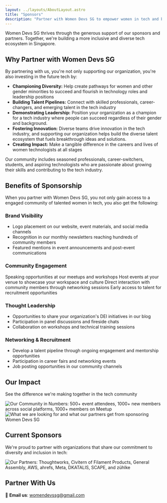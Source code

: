 ```yaml
---
layout: ../layouts/AboutLayout.astro
title: "Sponsors"
description: "Partner with Women Devs SG to empower women in tech and build a more inclusive tech community in Singapore."
---
```


Women Devs SG thrives through the generous support of our sponsors and partners. Together, we're building a more inclusive and diverse tech ecosystem in Singapore.

## Why Partner with Women Devs SG

By partnering with us, you're not only supporting our organization, you're also investing in the future tech by:

- **Championing Diversity:** Help create pathways for women and other gender minorities to succeed and flourish in technology roles and leadership positions
- **Building Talent Pipelines:** Connect with skilled professionals, career-changers, and emerging talent in the tech industry
- **Demonstrating Leadership:** Position your organization as a champion for a tech industry where people can succeed regardless of their gender and background. 
- **Fostering Innovation:** Diverse teams drive innovation in the tech industry, and supporting our organization helps build the diverse talent ecosystem that fuels breakthrough ideas and solutions. 
- **Creating Impact:** Make a tangible difference in the careers and lives of women technologists at all stages

Our community includes seasoned professionals, career-switchers, students, and aspiring technologists who are passionate about growing their skills and contributing to the tech industry.

## Benefits of Sponsorship

When you partner with Women Devs SG, you not only gain access to a engaged community of talented women in tech, you also get the following:

### Brand Visibility

- Logo placement on our website, event materials, and social media channels
- Recognition in our monthly newsletters reaching hundreds of community members
- Featured mentions in event announcements and post-event communications

### Community Engagement

Speaking opportunities at our meetups and workshops
Host events at your venue to showcase your workspace and culture
Direct interaction with community members through networking sessions
Early access to talent for recruitment opportunities

### Thought Leadership

- Opportunities to share your organization's DEI initiatives in our blog
- Participation in panel discussions and fireside chats
- Collaboration on workshops and technical training sessions

### Networking & Recruitment

- Develop a talent pipeline through ongoing engagement and mentorship opportunities
- Participation in career fairs and networking events
- Job posting opportunities in our community channels

## Our Impact

See the difference we're making together in the tech community
<article class="impact-gallery">
  <img src="/assets/community-numbers.png" alt="Our Community in Numbers: 500+ event attendees, 1000+ new members across social platforms, 1000+ members on Meetup" />
  <img src="/assets/partner-benefits.png" alt="What we are looking for and what our partners get from sponsoring Women Devs SG" />
</div>

## Current Sponsors

We're proud to partner with organizations that share our commitment to diversity and inclusion in tech:
<article class="sponsor-gallery">
  <img src="/assets/partners.png" alt="Our Partners: Thoughtworks, Civitern of Filament Products, General Assembly, AWS, ahrefs, Meta, DKATALIS, SCAPE, and zühlke" />
</article>

## Partner With Us

📧 **Email us**: [womendevssg@gmail.com](mailto:womendevssg@gmail.com?subject=Sponsorship%20Inquiry)